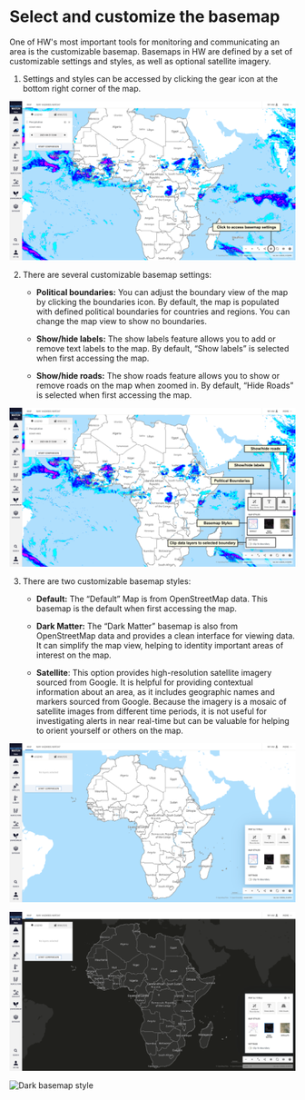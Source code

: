 # Select and customize the basemap

One of HW's most important tools for monitoring and communicating an area is the customizable basemap. Basemaps in HW are defined by a set of customizable settings and styles, as well as optional satellite imagery.

1. Settings and styles can be accessed by clicking the gear icon at the bottom right corner of the map.

![Access basemaps](../guides/images/customize_basemap/access-basemaps.png)

2. There are several customizable basemap settings:

    - **Political boundaries:** You can adjust the boundary view of the map by clicking the boundaries icon. By default, the map is populated with defined political boundaries for countries and regions. You can change the map view to show no boundaries.

    - **Show/hide labels:** The show labels feature allows you to add or remove text labels to the map. By default, “Show labels” is selected when first accessing the map.

    - **Show/hide roads:** The show roads feature allows you to show or remove roads on the map when zoomed in. By default, “Hide Roads” is selected when first accessing the map.

![Basemap Settings](../guides/images/customize_basemap/basemap-settings.png)


3. There are two customizable basemap styles:

    - **Default:** The “Default” Map is from OpenStreetMap data. This basemap is the default when first accessing the map.

    - **Dark Matter:** The “Dark Matter” basemap is also from OpenStreetMap data and provides a clean interface for viewing data. It can simplify the map view, helping to identity important areas of interest on the map.

    - **Satellite**: This option provides high-resolution satellite imagery sourced from Google. It is helpful for providing contextual information about an area, as it includes geographic names and markers sourced from Google. Because the imagery is a mosaic of satellite images from different time periods, it is not useful for investigating alerts in near real-time but can be valuable for helping to orient yourself or others on the map.

![Default basemap style](../guides/images/customize_basemap/default-style.png)

![Dark basemap style](../guides/images/customize_basemap/dark-matter.png)

![Dark basemap style](../guides/images/customize_basemap/satellite.png)

